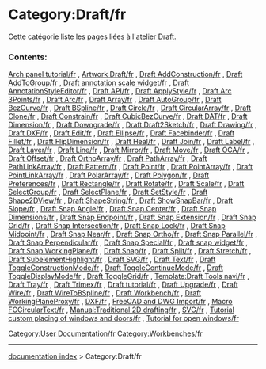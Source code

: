 # Category:Draft/fr
Cette catégorie liste les pages liées à l\'[atelier Draft](Draft_Workbench/fr.md).

### Contents:

[Arch panel tutorial/fr](Arch_panel_tutorial/fr.md) , [Artwork Draft/fr](Artwork_Draft/fr.md) , [Draft AddConstruction/fr](Draft_AddConstruction/fr.md) , [Draft AddToGroup/fr](Draft_AddToGroup/fr.md) , [Draft annotation scale widget/fr](Draft_annotation_scale_widget/fr.md) , [Draft AnnotationStyleEditor/fr](Draft_AnnotationStyleEditor/fr.md) , [Draft API/fr](Draft_API/fr.md) , [Draft ApplyStyle/fr](Draft_ApplyStyle/fr.md) , [Draft Arc 3Points/fr](Draft_Arc_3Points/fr.md) , [Draft Arc/fr](Draft_Arc/fr.md) , [Draft Array/fr](Draft_Array/fr.md) , [Draft AutoGroup/fr](Draft_AutoGroup/fr.md) , [Draft BezCurve/fr](Draft_BezCurve/fr.md) , [Draft BSpline/fr](Draft_BSpline/fr.md) , [Draft Circle/fr](Draft_Circle/fr.md) , [Draft CircularArray/fr](Draft_CircularArray/fr.md) , [Draft Clone/fr](Draft_Clone/fr.md) , [Draft Constrain/fr](Draft_Constrain/fr.md) , [Draft CubicBezCurve/fr](Draft_CubicBezCurve/fr.md) , [Draft DAT/fr](Draft_DAT/fr.md) , [Draft Dimension/fr](Draft_Dimension/fr.md) , [Draft Downgrade/fr](Draft_Downgrade/fr.md) , [Draft Draft2Sketch/fr](Draft_Draft2Sketch/fr.md) , [Draft Drawing/fr](Draft_Drawing/fr.md) , [Draft DXF/fr](Draft_DXF/fr.md) , [Draft Edit/fr](Draft_Edit/fr.md) , [Draft Ellipse/fr](Draft_Ellipse/fr.md) , [Draft Facebinder/fr](Draft_Facebinder/fr.md) , [Draft Fillet/fr](Draft_Fillet/fr.md) , [Draft FlipDimension/fr](Draft_FlipDimension/fr.md) , [Draft Heal/fr](Draft_Heal/fr.md) , [Draft Join/fr](Draft_Join/fr.md) , [Draft Label/fr](Draft_Label/fr.md) , [Draft Layer/fr](Draft_Layer/fr.md) , [Draft Line/fr](Draft_Line/fr.md) , [Draft Mirror/fr](Draft_Mirror/fr.md) , [Draft Move/fr](Draft_Move/fr.md) , [Draft OCA/fr](Draft_OCA/fr.md) , [Draft Offset/fr](Draft_Offset/fr.md) , [Draft OrthoArray/fr](Draft_OrthoArray/fr.md) , [Draft PathArray/fr](Draft_PathArray/fr.md) , [Draft PathLinkArray/fr](Draft_PathLinkArray/fr.md) , [Draft Pattern/fr](Draft_Pattern/fr.md) , [Draft Point/fr](Draft_Point/fr.md) , [Draft PointArray/fr](Draft_PointArray/fr.md) , [Draft PointLinkArray/fr](Draft_PointLinkArray/fr.md) , [Draft PolarArray/fr](Draft_PolarArray/fr.md) , [Draft Polygon/fr](Draft_Polygon/fr.md) , [Draft Preferences/fr](Draft_Preferences/fr.md) , [Draft Rectangle/fr](Draft_Rectangle/fr.md) , [Draft Rotate/fr](Draft_Rotate/fr.md) , [Draft Scale/fr](Draft_Scale/fr.md) , [Draft SelectGroup/fr](Draft_SelectGroup/fr.md) , [Draft SelectPlane/fr](Draft_SelectPlane/fr.md) , [Draft SetStyle/fr](Draft_SetStyle/fr.md) , [Draft Shape2DView/fr](Draft_Shape2DView/fr.md) , [Draft ShapeString/fr](Draft_ShapeString/fr.md) , [Draft ShowSnapBar/fr](Draft_ShowSnapBar/fr.md) , [Draft Slope/fr](Draft_Slope/fr.md) , [Draft Snap Angle/fr](Draft_Snap_Angle/fr.md) , [Draft Snap Center/fr](Draft_Snap_Center/fr.md) , [Draft Snap Dimensions/fr](Draft_Snap_Dimensions/fr.md) , [Draft Snap Endpoint/fr](Draft_Snap_Endpoint/fr.md) , [Draft Snap Extension/fr](Draft_Snap_Extension/fr.md) , [Draft Snap Grid/fr](Draft_Snap_Grid/fr.md) , [Draft Snap Intersection/fr](Draft_Snap_Intersection/fr.md) , [Draft Snap Lock/fr](Draft_Snap_Lock/fr.md) , [Draft Snap Midpoint/fr](Draft_Snap_Midpoint/fr.md) , [Draft Snap Near/fr](Draft_Snap_Near/fr.md) , [Draft Snap Ortho/fr](Draft_Snap_Ortho/fr.md) , [Draft Snap Parallel/fr](Draft_Snap_Parallel/fr.md) , [Draft Snap Perpendicular/fr](Draft_Snap_Perpendicular/fr.md) , [Draft Snap Special/fr](Draft_Snap_Special/fr.md) , [Draft snap widget/fr](Draft_snap_widget/fr.md) , [Draft Snap WorkingPlane/fr](Draft_Snap_WorkingPlane/fr.md) , [Draft Snap/fr](Draft_Snap/fr.md) , [Draft Split/fr](Draft_Split/fr.md) , [Draft Stretch/fr](Draft_Stretch/fr.md) , [Draft SubelementHighlight/fr](Draft_SubelementHighlight/fr.md) , [Draft SVG/fr](Draft_SVG/fr.md) , [Draft Text/fr](Draft_Text/fr.md) , [Draft ToggleConstructionMode/fr](Draft_ToggleConstructionMode/fr.md) , [Draft ToggleContinueMode/fr](Draft_ToggleContinueMode/fr.md) , [Draft ToggleDisplayMode/fr](Draft_ToggleDisplayMode/fr.md) , [Draft ToggleGrid/fr](Draft_ToggleGrid/fr.md) , [Template:Draft Tools navi/fr](Template:Draft_Tools_navi/fr.md) , [Draft Tray/fr](Draft_Tray/fr.md) , [Draft Trimex/fr](Draft_Trimex/fr.md) , [Draft tutorial/fr](Draft_tutorial/fr.md) , [Draft Upgrade/fr](Draft_Upgrade/fr.md) , [Draft Wire/fr](Draft_Wire/fr.md) , [Draft WireToBSpline/fr](Draft_WireToBSpline/fr.md) , [Draft Workbench/fr](Draft_Workbench/fr.md) , [Draft WorkingPlaneProxy/fr](Draft_WorkingPlaneProxy/fr.md) , [DXF/fr](DXF/fr.md) , [FreeCAD and DWG Import/fr](FreeCAD_and_DWG_Import/fr.md) , [Macro FCCircularText/fr](Macro_FCCircularText/fr.md) , [Manual:Traditional 2D drafting/fr](Manual:Traditional_2D_drafting/fr.md) , [SVG/fr](SVG/fr.md) , [Tutorial custom placing of windows and doors/fr](Tutorial_custom_placing_of_windows_and_doors/fr.md) , [Tutorial for open windows/fr](Tutorial_for_open_windows/fr.md)

[Category:User Documentation/fr](Category:User_Documentation/fr.md) [Category:Workbenches/fr](Category:Workbenches/fr.md)

---
[documentation index](../README.md) > Category:Draft/fr
